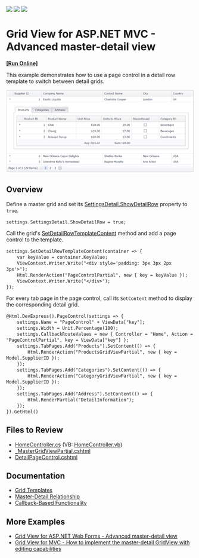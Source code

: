 <!-- default badges list -->
![](https://img.shields.io/endpoint?url=https://codecentral.devexpress.com/api/v1/VersionRange/128549498/22.1.3%2B)
[![](https://img.shields.io/badge/Open_in_DevExpress_Support_Center-FF7200?style=flat-square&logo=DevExpress&logoColor=white)](https://supportcenter.devexpress.com/ticket/details/T203289)
[![](https://img.shields.io/badge/📖_How_to_use_DevExpress_Examples-e9f6fc?style=flat-square)](https://docs.devexpress.com/GeneralInformation/403183)
<!-- default badges end -->
# Grid View for ASP.NET MVC - Advanced master-detail view
<!-- run online -->
**[[Run Online]](https://codecentral.devexpress.com/t203289/)**
<!-- run online end -->

This example demonstrates how to use a page control in a detail row template to switch between detail grids.

![Advanced master-detail view](AdvancedMasterDetailView.png)

## Overview

Define a master grid and set its [SettingsDetail.ShowDetailRow](https://docs.devexpress.com/AspNet/DevExpress.Web.ASPxGridViewDetailSettings.ShowDetailRow) property to `true`.

```cshtml
settings.SettingsDetail.ShowDetailRow = true;
```

Call the grid's [SetDetailRowTemplateContent](https://docs.devexpress.com/AspNetMvc/DevExpress.Web.Mvc.GridViewSettings.SetDetailRowTemplateContent.overloads) method and add a page control to the template.

```cshtml
settings.SetDetailRowTemplateContent(container => {
    var keyValue = container.KeyValue;
    ViewContext.Writer.Write("<div style='padding: 3px 3px 2px 3px'>");
    Html.RenderAction("PageControlPartial", new { key = keyValue });
    ViewContext.Writer.Write("</div>");
});
```

For every tab page in the page control, call its `SetContent` method to display the corresponding detail grid.

```cshtml
@Html.DevExpress().PageControl(settings => {
    settings.Name = "PageControl" + ViewData["key"];
    settings.Width = Unit.Percentage(100);
    settings.CallbackRouteValues = new { Controller = "Home", Action = "PageControlPartial", key = ViewData["key"] };
    settings.TabPages.Add("Products").SetContent(() => {
        Html.RenderAction("ProductsGridViewPartial", new { key = Model.SupplierID });
    });
    settings.TabPages.Add("Categories").SetContent(() => {
        Html.RenderAction("CategoryGridViewPartial", new { key = Model.SupplierID });
    });
    settings.TabPages.Add("Address").SetContent(() => {
        Html.RenderPartial("DetailInformation");
    });
}).GetHtml()
```

## Files to Review

* [HomeController.cs](./CS/AdvancedMasterDetail/Controllers/HomeController.cs) (VB: [HomeController.vb](./VB/AdvancedMasterDetail/Controllers/HomeController.vb))
* [_MasterGridViewPartial.cshtml](./CS/AdvancedMasterDetail/Views/Home/_MasterGridViewPartial.cshtml)
* [DetailPageControl.cshtml](./CS/AdvancedMasterDetail/Views/Home/DetailPageControl.cshtml)

## Documentation

* [Grid Templates](https://docs.devexpress.com/AspNetMvc/14721/common-features/templates)
* [Master-Detail Relationship](https://docs.devexpress.com/AspNet/3772/components/grid-view/concepts/master-detail-relationship)
* [Callback-Based Functionality](https://docs.devexpress.com/AspNetMvc/9052/common-features/callback-based-functionality)

## More Examples

* [Grid View for ASP.NET Web Forms - Advanced master-detail view](https://demos.devexpress.com/ASPxGridViewDemos/MasterDetail/DetailTabs.aspx)
* [Grid View for MVC - How to implement the master-detail GridView with editing capabilities](https://github.com/DevExpress-Examples/asp-net-mvc-gridview-master-detail-with-editing)
